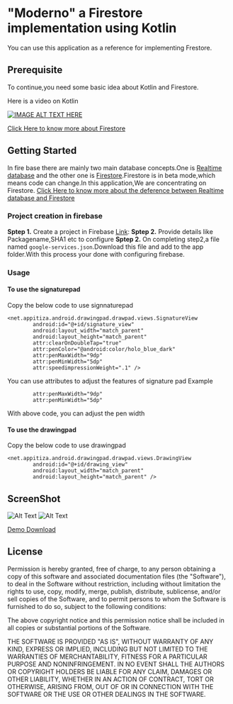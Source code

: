 # "Moderno" a Firestore implementation using Kotlin

You can use this application as a reference for implementing Frestore.

## Prerequisite
To continue,you need some basic idea about Kotlin and Firestore.

Here is a video on Kotlin


[![IMAGE ALT TEXT HERE](https://i1.ytimg.com/vi/ZIHnQQsfvD4/0.jpg)](https://www.youtube.com/watch?v=ZIHnQQsfvD4&t=20s)


[Click Here to know more about Firestore](https://firebase.google.com/docs/firestore/quickstart")

## Getting Started
In fire base there are mainly two main database concepts.One is [Realtime database](https://firebase.google.com/docs/database/")  and the other one is [Firestore](https://firebase.google.com/docs/firestore/").Firestore is in beta mode,which means code can change.In this application,We are concentrating on Firestore.
[Click Here to know more about the deference between Realtime database and Firestore](https://firebase.google.com/docs/database/rtdb-vs-firestore")
### Project creation in firebase
**Sptep 1.** Create a project in Firebase [Link](https://firebase.google.com/docs/firestore/quickstart"):
**Sptep 2.** Provide  details like Packagename,SHA1 etc to configure
**Sptep 2.** On completing step2,a file named `google-services.json`.Download this file and add to the app folder.With this process your done with configuring firebase.


### Usage
#### To use the signaturepad
Copy the below code to use signnaturepad

```
<net.appitiza.android.drawingpad.drawpad.views.SignatureView
        android:id="@+id/signature_view"
        android:layout_width="match_parent"
        android:layout_height="match_parent"
        attr:clearOnDoubleTap="true"
        attr:penColor="@android:color/holo_blue_dark"
        attr:penMaxWidth="9dp"
        attr:penMinWidth="5dp"
        attr:speedimpressionWeight=".1" />
```

You can use attributes to adjust the features of signature pad
Example 
```
        attr:penMaxWidth="9dp"
        attr:penMinWidth="5dp"
```
With above code, you can adjust the pen width

#### To use the drawingpad
Copy the below code to use drawingpad

```
<net.appitiza.android.drawingpad.drawpad.views.DrawingView
        android:id="@+id/drawing_view"
        android:layout_width="match_parent"
        android:layout_height="match_parent" />
```


## ScreenShot

![Alt Text](https://github.com/appitiza/SignatureApp/blob/master/images/drawing.gif)
![Alt Text](https://github.com/appitiza/SignatureApp/blob/master/images/signature.gif)

[Demo Download](https://github.com/appitiza/SignatureApp/blob/master/apk/signatureapp.apk)

## License


Permission is hereby granted, free of charge, to any person obtaining a copy of this software and associated documentation files (the "Software"), to deal in the Software without restriction, including without limitation the rights to use, copy, modify, merge, publish, distribute, sublicense, and/or sell copies of the Software, and to permit persons to whom the Software is furnished to do so, subject to the following conditions:

The above copyright notice and this permission notice shall be included in all copies or substantial portions of the Software.

THE SOFTWARE IS PROVIDED "AS IS", WITHOUT WARRANTY OF ANY KIND, EXPRESS OR IMPLIED, INCLUDING BUT NOT LIMITED TO THE WARRANTIES OF MERCHANTABILITY, FITNESS FOR A PARTICULAR PURPOSE AND NONINFRINGEMENT. IN NO EVENT SHALL THE AUTHORS OR COPYRIGHT HOLDERS BE LIABLE FOR ANY CLAIM, DAMAGES OR OTHER LIABILITY, WHETHER IN AN ACTION OF CONTRACT, TORT OR OTHERWISE, ARISING FROM, OUT OF OR IN CONNECTION WITH THE SOFTWARE OR THE USE OR OTHER DEALINGS IN THE SOFTWARE.
